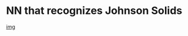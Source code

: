 # NN that recognizes Johnson Solids
[img](https://upload.wikimedia.org/wikipedia/commons/5/5b/Triaugmented_truncated_dodecahedron.png)
